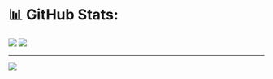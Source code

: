 # 📊 GitHub Stats:
![](https://github-readme-stats.vercel.app/api?username=IzeLeam&theme=nightowl&hide_border=false&include_all_commits=false&count_private=false)
![](https://github-readme-stats.vercel.app/api/top-langs/?username=IzeLeam&theme=nightowl&hide_border=false&include_all_commits=false&count_private=false&layout=compact)

---
[![](https://visitcount.itsvg.in/api?id=IzeLeam&icon=0&color=0)](https://visitcount.itsvg.in)
